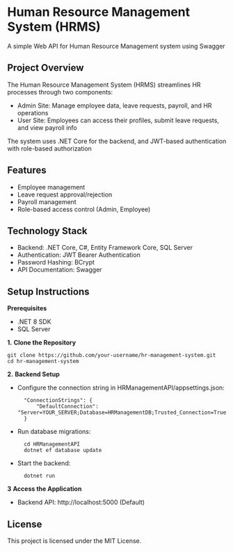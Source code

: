 # Human Resource Management System (HRMS)
A simple Web API for Human Resource Management system using Swagger 
## Project Overview
The Human Resource Management System (HRMS) streamlines HR processes through two components:
  - Admin Site: Manage employee data, leave requests, payroll, and HR operations
  - User Site: Employees can access their profiles, submit leave requests, and view payroll info<br>

The system uses .NET Core for the backend, and JWT-based authentication with role-based authorization
## Features
- Employee management
- Leave request approval/rejection
- Payroll management
- Role-based access control (Admin, Employee)
## Technology Stack
- Backend: .NET Core, C#, Entity Framework Core, SQL Server
- Authentication: JWT Bearer Authentication
- Password Hashing: BCrypt
- API Documentation: Swagger
## Setup Instructions
 **Prerequisites**
* .NET 8 SDK
* SQL Server
  
**1.** **Clone the Repository**

    git clone https://github.com/your-username/hr-management-system.git
    cd hr-management-system

**2.** **Backend Setup**
* Configure the connection string in HRManagementAPI/appsettings.json:

        "ConnectionStrings": {
            "DefaultConnection": "Server=YOUR_SERVER;Database=HRManagementDB;Trusted_Connection=True;TrustServerCertificate=True;"
        }
  
* Run database migrations:

        cd HRManagementAPI
        dotnet ef database update
* Start the backend:
  
        dotnet run

**3** **Access the Application**

- Backend API: http://localhost:5000 (Default)

## License
This project is licensed under the MIT License.


